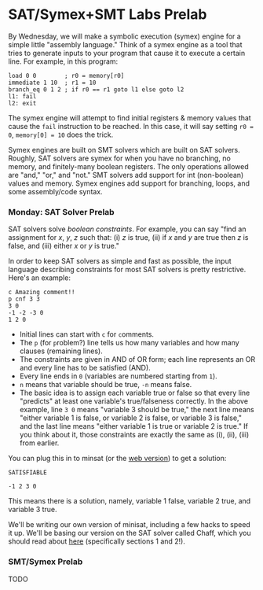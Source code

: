 # SAT/Symex+SMT Labs Prelab
By Wednesday, we will make a symbolic execution (symex) engine for a simple
little "assembly language." Think of a symex engine as a tool that tries to
generate inputs to your program that cause it to execute a certain line. For
example, in this program:
```
load 0 0        ; r0 = memory[r0]
immediate 1 10  ; r1 = 10
branch_eq 0 1 2 ; if r0 == r1 goto l1 else goto l2
l1: fail
l2: exit
```
The symex engine will attempt to find initial registers & memory values that
cause the `fail` instruction to be reached. In this case, it will say setting
`r0 = 0`, `memory[0] = 10` does the trick.

Symex engines are built on SMT solvers which are built on SAT solvers.
Roughly, SAT solvers are symex for when you have no branching, no memory, and
finitely-many boolean registers. The only operations allowed are "and," "or,"
and "not." SMT solvers add support for int (non-boolean) values and memory.
Symex engines add support for branching, loops, and some assembly/code syntax.

### Monday: SAT Solver Prelab
SAT solvers solve _boolean constraints_. For example, you can say "find an
assignment for $x$, $y$, $z$ such that: (i) $z$ is true, (ii) if $x$ and $y$
are true then $z$ is false, and (iii) either $x$ or $y$ is true."

In order to keep SAT solvers as simple and fast as possible, the input language
describing constraints for most SAT solvers is pretty restrictive. Here's an
example:
```
c Amazing comment!!
p cnf 3 3
3 0
-1 -2 -3 0
1 2 0
```
- Initial lines can start with `c` for `c`omments.
- The `p` (for `p`roblem?) line tells us how many variables and how many
  clauses (remaining lines).
- The constraints are given in AND of OR form; each line represents an OR and
  every line has to be satisfied (AND).
- Every line ends in `0` (variables are numbered starting from `1`).
- `n` means that variable should be true, `-n` means false.
- The basic idea is to assign each variable true or false so that every line
  "predicts" at least one variable's true/falseness correctly.
In the above example, line `3 0` means "variable 3 should be true," the next
line means "either variable 1 is false, or variable 2 is false, or variable 3
is false," and the last line means "either variable 1 is true or variable 2 is
true." If you think about it, those constraints are exactly the same as (i),
(ii), (iii) from earlier.

You can plug this in to minsat (or the [web
version](http://logicrunch.it.uu.se:4096/~wv/minisat/)) to get a solution:
```
SATISFIABLE

-1 2 3 0
```
This means there is a solution, namely, variable 1 false, variable 2 true, and
variable 3 true.

We'll be writing our own version of minisat, including a few hacks to speed it
up. We'll be basing our version on the SAT solver called Chaff, which you
should read about
[here](https://www.princeton.edu/~chaff/publication/DAC2001v56.pdf)
(specifically sections 1 and 2!).

### SMT/Symex Prelab
TODO
